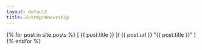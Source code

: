 ```yaml
---
layout: default
title: Entrepreneurship
---
```



{% for post in site.posts %}
[ {{ post.title }} ]( {{ post.url }} "{{ post.title }}" )
{% endfor %}


<!--
{% for category in site.categories %}
  <h2>{{ category[0] }}</h2>
  <ul>
    {% for post in category[1] %}
      <li>{{ post.title }}</li>
    {% endfor %}
  </ul>
{% endfor %}
-->
